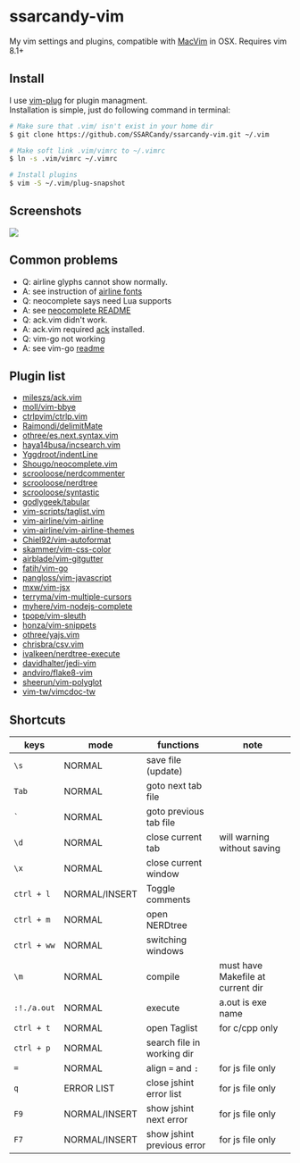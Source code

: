 # ssarcandy-vim

My vim settings and plugins, compatible with [MacVim](http://macvim-dev.github.io/macvim/) in OSX. Requires vim 8.1+

## Install

I use [vim-plug](https://github.com/junegunn/vim-plug) for plugin managment.  
Installation is simple, just do following command in terminal:

```bash
# Make sure that .vim/ isn't exist in your home dir
$ git clone https://github.com/SSARCandy/ssarcandy-vim.git ~/.vim

# Make soft link .vim/vimrc to ~/.vimrc
$ ln -s .vim/vimrc ~/.vimrc

# Install plugins
$ vim -S ~/.vim/plug-snapshot
```

## Screenshots
![](https://raw.githubusercontent.com/SSARCandy/ssarcandy-vim/master/screenshot/screenshot-1.jpg)

## Common problems

 - Q: airline glyphs cannot show normally.
 - A: see instruction of [airline fonts](https://github.com/vim-airline/vim-airline#integrating-with-powerline-fonts)
 - Q: neocomplete says need Lua supports
 - A: see [neocomplete README](https://github.com/Shougo/neocomplete.vim#requirements)
 - Q: ack.vim didn't work.
 - A: ack.vim required [ack](http://beyondgrep.com/install/) installed.
 - Q: vim-go not working
 - A: see vim-go [readme](https://github.com/fatih/vim-go#install)

## Plugin list

- [mileszs/ack.vim](https://github.com/mileszs/ack.vim)
- [moll/vim-bbye](https://github.com/moll/vim-bbye)
- [ctrlpvim/ctrlp.vim](https://github.com/ctrlpvim/ctrlp.vim)
- [Raimondi/delimitMate](https://github.com/Raimondi/delimitMate)
- [othree/es.next.syntax.vim](https://github.com/othree/es.next.syntax.vim)
- [haya14busa/incsearch.vim](https://github.com/haya14busa/incsearch.vim)
- [Yggdroot/indentLine](https://github.com/Yggdroot/indentLine)
- [Shougo/neocomplete.vim](https://github.com/Shougo/neocomplete.vim)
- [scrooloose/nerdcommenter](https://github.com/scrooloose/nerdcommenter)
- [scrooloose/nerdtree](https://github.com/scrooloose/nerdtree)
- [scrooloose/syntastic](https://github.com/scrooloose/syntastic)
- [godlygeek/tabular](https://github.com/godlygeek/tabular)
- [vim-scripts/taglist.vim](https://github.com/vim-scripts/taglist.vim)
- [vim-airline/vim-airline](https://github.com/vim-airline/vim-airline)
- [vim-airline/vim-airline-themes](https://github.com/vim-airline/vim-airline-themes)
- [Chiel92/vim-autoformat](https://github.com/Chiel92/vim-autoformat)
- [skammer/vim-css-color](https://github.com/skammer/vim-css-color)
- [airblade/vim-gitgutter](https://github.com/airblade/vim-gitgutter)
- [fatih/vim-go](https://github.com/fatih/vim-go)
- [pangloss/vim-javascript](https://github.com/pangloss/vim-javascript)
- [mxw/vim-jsx](https://github.com/mxw/vim-jsx)
- [terryma/vim-multiple-cursors](https://github.com/terryma/vim-multiple-cursors)
- [myhere/vim-nodejs-complete](https://github.com/myhere/vim-nodejs-complete)
- [tpope/vim-sleuth](https://github.com/tpope/vim-sleuth)
- [honza/vim-snippets](https://github.com/honza/vim-snippets)
- [othree/yajs.vim](https://github.com/othree/yajs.vim)
- [chrisbra/csv.vim](https://github.com/chrisbra/csv.vim)
- [ivalkeen/nerdtree-execute](https://github.com/ivalkeen/nerdtree-execute)
- [davidhalter/jedi-vim](https://github.com/davidhalter/jedi-vim)
- [andviro/flake8-vim](https://github.com/andviro/flake8-vim)
- [sheerun/vim-polyglot](https://github.com/sheerun/vim-polyglot)
- [vim-tw/vimcdoc-tw](https://github.com/vim-tw/vimcdoc-tw)

## Shortcuts

| keys         | mode           | functions                | note                             |
|--------------|----------------|--------------------------|----------------------------------|
|`\s`          |NORMAL          |save file (update)        |                                  |
|`Tab`         |NORMAL          |goto next tab file        |                                  |
|`` ` ``       |NORMAL          |goto previous tab file    |                                  |
|`\d`          |NORMAL          |close current tab         | will warning without saving      |
|`\x`          |NORMAL          |close current window      |                                  |
|`ctrl + l`    |NORMAL/INSERT   |Toggle comments           |                                  |
|`ctrl + m`    |NORMAL          |open NERDtree             |                                  |
|`ctrl + ww`   |NORMAL          |switching windows         |                                  |
| `\m`         |NORMAL          |compile                   | must have Makefile at current dir|
| `:!./a.out`  |NORMAL          |execute                   | a.out is exe name                |
|`ctrl + t`    |NORMAL          |open Taglist              | for c/cpp only                   |
|`ctrl + p`    |NORMAL          |search file in working dir|                                  |
|`=`           |NORMAL          |align `=` and `:`         | for js file only                 |
|`q`           |ERROR LIST      |close jshint error list   | for js file only                 |
|`F9`          |NORMAL/INSERT   |show jshint next error    | for js file only                 |
|`F7`          |NORMAL/INSERT   |show jshint previous error| for js file only                 |

